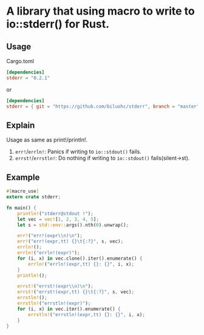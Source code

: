 # A library that using macro to write to io::stderr() for Rust.

## Usage
Cargo.toml

```toml
[dependencies]
stderr = "0.2.1"
```

or

```toml
[dependencies]
stderr = { git = "https://github.com/biluohc/stderr", branch = "master", version = "0.2.1"}
```

## Explain
Usage as same as print!/println!.

1. `err!`/`errln!`: Panics if writing to `io::stdout()` fails.
2. `errst!`/`errstln!`: Do nothing if writing to `io::stdout()` fails(silent->st).

## Example

```rust
#[macro_use]
extern crate stderr;

fn main() {
    println!("stderr@stdout !");
    let vec = vec![1, 2, 3, 4, 5];
    let s = std::env::args().nth(0).unwrap();

    err!("err!(expr\\n)\n");
    err!("err!(expr,tt) {}\t{:?}", s, vec);
    errln!();
    errln!("errln!(expr)");
    for (i, x) in vec.clone().iter().enumerate() {
        errln!("errln!(expr,tt) {}: {}", i, x);
    }
    println!();

    errst!("errst!(expr\\n)\n");
    errst!("errst!(expr,tt) {}\t{:?}", s, vec);
    errstln!();
    errstln!("errstln!(expr)");
    for (i, x) in vec.iter().enumerate() {
        errstln!("errstln!(expr,tt) {}: {}", i, x);
    }
}
```
